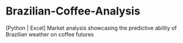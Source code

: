 # Brazilian-Coffee-Analysis
[Python | Excel] Market analysis showcasing the predictive ability of Brazilian weather on coffee futures
